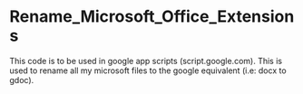 # Rename_Microsoft_Office_Extensions
This code is to be used in google app scripts (script.google.com). This is used to rename all my microsoft files to the google equivalent (i.e: docx to gdoc). 
